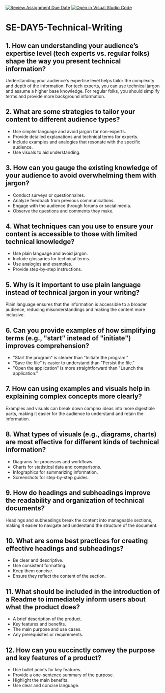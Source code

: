 [![Review Assignment Due Date](https://classroom.github.com/assets/deadline-readme-button-22041afd0340ce965d47ae6ef1cefeee28c7c493a6346c4f15d667ab976d596c.svg)](https://classroom.github.com/a/zsAR-pyY)
[![Open in Visual Studio Code](https://classroom.github.com/assets/open-in-vscode-2e0aaae1b6195c2367325f4f02e2d04e9abb55f0b24a779b69b11b9e10269abc.svg)](https://classroom.github.com/online_ide?assignment_repo_id=18481488&assignment_repo_type=AssignmentRepo)
# SE-DAY5-Technical-Writing
## 1. How can understanding your audience’s expertise level (tech experts vs. regular folks) shape the way you present technical information?
Understanding your audience's expertise level helps tailor the complexity and depth of the information. For tech experts, you can use technical jargon and assume a higher base knowledge. For regular folks, you should simplify terms and provide more background information.

## 2. What are some strategies to tailor your content to different audience types?
- Use simpler language and avoid jargon for non-experts.
- Provide detailed explanations and technical terms for experts.
- Include examples and analogies that resonate with the specific audience.
- Use visuals to aid understanding.

## 3. How can you gauge the existing knowledge of your audience to avoid overwhelming them with jargon?
- Conduct surveys or questionnaires.
- Analyze feedback from previous communications.
- Engage with the audience through forums or social media.
- Observe the questions and comments they make.

## 4. What techniques can you use to ensure your content is accessible to those with limited technical knowledge?
- Use plain language and avoid jargon.
- Include glossaries for technical terms.
- Use analogies and examples.
- Provide step-by-step instructions.

## 5. Why is it important to use plain language instead of technical jargon in your writing?
Plain language ensures that the information is accessible to a broader audience, reducing misunderstandings and making the content more inclusive.

## 6. Can you provide examples of how simplifying terms (e.g., "start" instead of "initiate") improves comprehension?
- "Start the program" is clearer than "Initiate the program."
- "Save the file" is easier to understand than "Persist the file."
- "Open the application" is more straightforward than "Launch the application."

## 7. How can using examples and visuals help in explaining complex concepts more clearly?
Examples and visuals can break down complex ideas into more digestible parts, making it easier for the audience to understand and retain the information.

## 8. What types of visuals (e.g., diagrams, charts) are most effective for different kinds of technical information?
- Diagrams for processes and workflows.
- Charts for statistical data and comparisons.
- Infographics for summarizing information.
- Screenshots for step-by-step guides.

## 9. How do headings and subheadings improve the readability and organization of technical documents?
Headings and subheadings break the content into manageable sections, making it easier to navigate and understand the structure of the document.

## 10. What are some best practices for creating effective headings and subheadings?
- Be clear and descriptive.
- Use consistent formatting.
- Keep them concise.
- Ensure they reflect the content of the section.

## 11. What should be included in the introduction of a Readme to immediately inform users about what the product does?
- A brief description of the product.
- Key features and benefits.
- The main purpose and use cases.
- Any prerequisites or requirements.

## 12. How can you succinctly convey the purpose and key features of a product?
- Use bullet points for key features.
- Provide a one-sentence summary of the purpose.
- Highlight the main benefits.
- Use clear and concise language.

